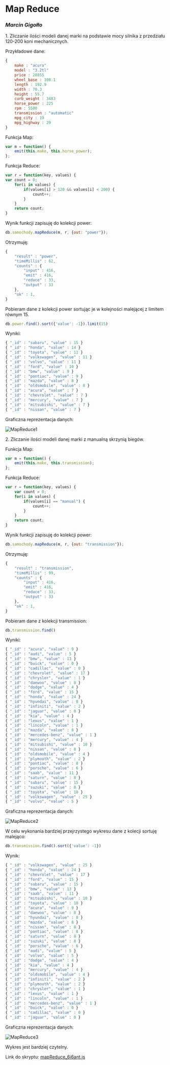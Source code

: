 # Map Reduce 

### *Marcin Gigołło*

1\. Zliczanie ilości modeli danej marki na podstawie mocy silnika z przedziału 120-200 koni mechanicznych.

Przykładowe dane:

```js
{
	make : "acura"
	model : "3.2tl"
	price : 28855
	wheel_base : 108.1
	length : 192.9
	width : 70.3
	height : 55.7
	curb_weight : 3483
	horse_power : 225
	rpm : 5500
	transmission : "automatic"
	mpg_city : 19
	mpg_highway : 29
}

```
Funkcja Map:

```js
var m = function() {
    emit(this.make, this.horse_power);
};
```

Funkcja Reduce:

```js
var r = function(key, values) {
var count = 0;
    for(i in values) {
        if(values[i] > 120 && values[i] < 200) {
            count++;
        }
    }
    return count;
}
```

Wynik funkcji zapisuję do kolekcji power:

```js
db.samochody.mapReduce(m, r, {out: "power"});
```

Otrzymuję:
```js
{
	"result" : "power",
	"timeMillis" : 62,
	"counts" : {
		"input" : 416,
		"emit" : 416,
		"reduce" : 33,
		"output" : 33
	},
	"ok" : 1,
}
```
Pobieram dane z kolekcji power sortując je w kolejności malejącej z limitem równym 15.

```js
db.power.find().sort({'value': -1}).limit(15)
```

Wyniki:

```js
{ "_id" : "subaru", "value" : 15 }
{ "_id" : "honda", "value" : 14 }
{ "_id" : "toyota", "value" : 11 }
{ "_id" : "volkswagen", "value" : 11 }
{ "_id" : "volvo", "value" : 11 }
{ "_id" : "ford", "value" : 10 }
{ "_id" : "bmw", "value" : 9 }
{ "_id" : "pontiac", "value" : 9 }
{ "_id" : "mazda", "value" : 8 }
{ "_id" : "oldsmobile", "value" : 8 }
{ "_id" : "acura", "value" : 7 }
{ "_id" : "chevrolet", "value" : 7 }
{ "_id" : "mercury", "value" : 7 }
{ "_id" : "mitsubishi", "value" : 7 }
{ "_id" : "nissan", "value" : 7 }
```

Graficzna reprezentacja danych:

![MapReduce1](../images/6i6ant/MapReduce1_6i6ant.png)

2\. Zliczanie ilości modeli danej marki z manualną skrzynią biegów.


Funkcja Map:

```js
var m = function() {
    emit(this.make, this.transmission);
};

```

Funkcja Reduce:

```js
var r = function(key, values) {
    var count = 0;
    for(i in values) {
        if(values[i] == "manual") {
            count++;
        }
    }
    return count;
}
```
Wynik funkcji zapisuję do kolekcji power:

```js
db.samochody.mapReduce(m, r, {out: "transmission"});
```
Otrzymuję:

```js
{
	"result" : "transmission",
	"timeMillis" : 99,
	"counts" : {
		"input" : 416,
		"emit" : 416,
		"reduce" : 33,
		"output" : 33
	},
	"ok" : 1,
}
```

Pobieram dane z kolekcji transmission:

```js
db.transmission.find()
```
Wyniki:
```js
{ "_id" : "acura", "value" : 9 }
{ "_id" : "audi", "value" : 5 }
{ "_id" : "bmw", "value" : 13 }
{ "_id" : "buick", "value" : 0 }
{ "_id" : "cadillac", "value" : 0 }
{ "_id" : "chevrolet", "value" : 17 }
{ "_id" : "chrysler", "value" : 1 }
{ "_id" : "daewoo", "value" : 8 }
{ "_id" : "dodge", "value" : 4 }
{ "_id" : "ford", "value" : 15 }
{ "_id" : "honda", "value" : 24 }
{ "_id" : "hyundai", "value" : 8 }
{ "_id" : "infiniti", "value" : 2 }
{ "_id" : "jaguar", "value" : 0 }
{ "_id" : "kia", "value" : 4 }
{ "_id" : "lexus", "value" : 1 }
{ "_id" : "lincoln", "value" : 1 }
{ "_id" : "mazda", "value" : 8 }
{ "_id" : "mercedes-benz", "value" : 1 }
{ "_id" : "mercury", "value" : 4 }
{ "_id" : "mitsubishi", "value" : 10 }
{ "_id" : "nissan", "value" : 8 }
{ "_id" : "oldsmobile", "value" : 4 }
{ "_id" : "plymouth", "value" : 2 }
{ "_id" : "pontiac", "value" : 8 }
{ "_id" : "porsche", "value" : 6 }
{ "_id" : "saab", "value" : 11 }
{ "_id" : "saturn", "value" : 8 }
{ "_id" : "subaru", "value" : 15 }
{ "_id" : "suzuki", "value" : 8 }
{ "_id" : "toyota", "value" : 10 }
{ "_id" : "volkswagen", "value" : 25 }
{ "_id" : "volvo", "value" : 5 }
```
Graficzna reprezentacja danych:

![MapReduce2](../images/6i6ant/MapReduce2_6i6ant.png)

W celu wykonania bardziej przejrzystego wykresu dane z kolecji sortuję malejąco:

```js
db.transmission.find().sort({'value': -1})
```
Wynik:

```js
{ "_id" : "volkswagen", "value" : 25 }
{ "_id" : "honda", "value" : 24 }
{ "_id" : "chevrolet", "value" : 17 }
{ "_id" : "ford", "value" : 15 }
{ "_id" : "subaru", "value" : 15 }
{ "_id" : "bmw", "value" : 13 }
{ "_id" : "saab", "value" : 11 }
{ "_id" : "mitsubishi", "value" : 10 }
{ "_id" : "toyota", "value" : 10 }
{ "_id" : "acura", "value" : 9 }
{ "_id" : "daewoo", "value" : 8 }
{ "_id" : "hyundai", "value" : 8 }
{ "_id" : "mazda", "value" : 8 }
{ "_id" : "nissan", "value" : 8 }
{ "_id" : "pontiac", "value" : 8 }
{ "_id" : "saturn", "value" : 8 }
{ "_id" : "suzuki", "value" : 8 }
{ "_id" : "porsche", "value" : 6 }
{ "_id" : "audi", "value" : 5 }
{ "_id" : "volvo", "value" : 5 }
{ "_id" : "dodge", "value" : 4 }
{ "_id" : "kia", "value" : 4 }
{ "_id" : "mercury", "value" : 4 }
{ "_id" : "oldsmobile", "value" : 4 }
{ "_id" : "infiniti", "value" : 2 }
{ "_id" : "plymouth", "value" : 2 }
{ "_id" : "chrysler", "value" : 1 }
{ "_id" : "lexus", "value" : 1 }
{ "_id" : "lincoln", "value" : 1 }
{ "_id" : "mercedes-benz", "value" : 1 }
{ "_id" : "buick", "value" : 0 }
{ "_id" : "cadillac", "value" : 0 }
{ "_id" : "jaguar", "value" : 0 }
```

Graficzna reprezentacja danych:

![MapReduce3](../images/6i6ant/MapReduce3_6i6ant.png)

Wykres jest bardziej czytelny. 

Link do skryptu: [mapReduce_6i6ant.js](../scripts/mapReduce_6i6ant.js)
